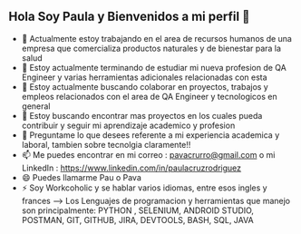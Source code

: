 ## Hola Soy Paula y Bienvenidos a mi perfil 👋


- 🔭 Actualmente estoy trabajando en el area de recursos humanos de una empresa que comercializa productos naturales y de bienestar para la salud 
- 🌱 Estoy actualmente  terminando de estudiar mi nueva profesion de QA Engineer y varias herramientas adicionales relacionadas con esta  
- 👯 Estoy actualmente buscando colaborar en proyectos, trabajos y empleos relacionados con el area de QA Engineer y tecnologicos en general
- 🤔 Estoy buscando encontrar mas proyectos en los cuales pueda contribuir y seguir mi aprendizaje academico y profesion
- 💬 Preguntame lo que desees referente a mi experiencia academica y laboral, tambien sobre tecnolgia claramente!!
- 📫 Me puedes encontrar en mi correo : pavacrurro@gmail.com o mi LinkedIn : https://www.linkedin.com/in/paulacruzrodriguez
- 😄 Puedes llamarme Pau o Pava
- ⚡ Soy Workcoholic y se hablar varios idiomas, entre esos ingles y frances
--> Los Lenguajes de programacion y herramientas que manejo son principalmente: PYTHON , SELENIUM, ANDROID STUDIO, POSTMAN, GIT, GITHUB, JIRA, DEVTOOLS, BASH, SQL, JAVA
